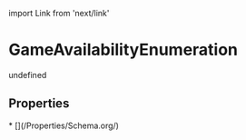 import Link from 'next/link'
# GameAvailabilityEnumeration

undefined

## Properties

<Grid>
* [](/Properties/Schema.org/)

</Grid>

